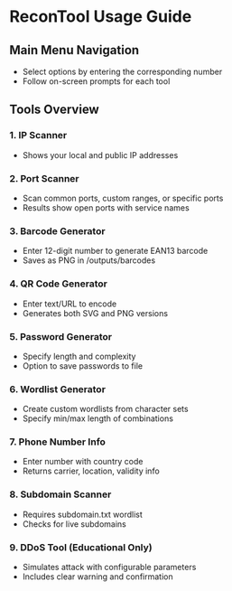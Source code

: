 # ReconTool Usage Guide

## Main Menu Navigation
- Select options by entering the corresponding number
- Follow on-screen prompts for each tool

## Tools Overview

### 1. IP Scanner
- Shows your local and public IP addresses

### 2. Port Scanner
- Scan common ports, custom ranges, or specific ports
- Results show open ports with service names

### 3. Barcode Generator
- Enter 12-digit number to generate EAN13 barcode
- Saves as PNG in /outputs/barcodes

### 4. QR Code Generator
- Enter text/URL to encode
- Generates both SVG and PNG versions

### 5. Password Generator
- Specify length and complexity
- Option to save passwords to file

### 6. Wordlist Generator
- Create custom wordlists from character sets
- Specify min/max length of combinations

### 7. Phone Number Info
- Enter number with country code
- Returns carrier, location, validity info

### 8. Subdomain Scanner
- Requires subdomain.txt wordlist
- Checks for live subdomains

### 9. DDoS Tool (Educational Only)
- Simulates attack with configurable parameters
- Includes clear warning and confirmation